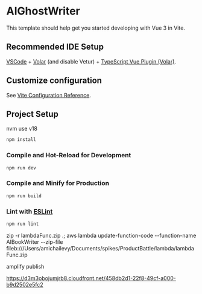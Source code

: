 # AIGhostWriter

This template should help get you started developing with Vue 3 in Vite.

## Recommended IDE Setup

[VSCode](https://code.visualstudio.com/) + [Volar](https://marketplace.visualstudio.com/items?itemName=Vue.volar) (and disable Vetur) + [TypeScript Vue Plugin (Volar)](https://marketplace.visualstudio.com/items?itemName=Vue.vscode-typescript-vue-plugin).

## Customize configuration

See [Vite Configuration Reference](https://vitejs.dev/config/).

## Project Setup


nvm use v18

```sh
npm install
```

### Compile and Hot-Reload for Development

```sh
npm run dev
```

### Compile and Minify for Production

```sh
npm run build
```

### Lint with [ESLint](https://eslint.org/)

```sh
npm run lint
```


zip -r lambdaFunc.zip .; aws lambda update-function-code --function-name AIBookWriter --zip-file fileb:///Users/amichailevy/Documents/spikes/ProductBattle/lambda/lambdaFunc.zip


 amplify publish

 https://d3m3obojumjrb8.cloudfront.net/458db2d1-22f8-49cf-a000-b9d2502e5fc2